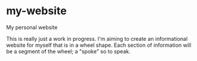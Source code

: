 my-website
==========

My personal website

This is really just a work in progress. I'm aiming to create an informational website for myself that is in a wheel shape. Each section of information will be a segment of the wheel; a "spoke" so to speak.